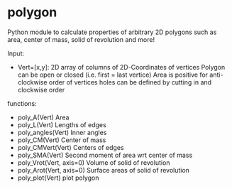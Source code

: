 # polygon
Python module to calculate properties of arbitrary 2D polygons such as area, center of mass, solid of revolution and more!

Input:
- Vert=[x,y]: 2D array of columns of 2D-Coordinates of vertices
    Polygon can be open or closed (i.e. first = last vertice)
    Area is positive for anti-clockwise order of vertices
    holes can be defined by cutting in and clockwise order

functions:
- poly_A(Vert)              Area
- poly_L(Vert)              Lengths of edges
- poly_angles(Vert)         Inner angles
- poly_CM(Vert)             Center of mass
- poly_CMVert(Vert)         Centers of edges
- poly_SMA(Vert)            Second moment of area wrt center of mass
- poly_Vrot(Vert, axis=0)   Volume of solid of revolution
- poly_Arot(Vert, axis=0)   Surface areas of solid of revolution
- poly_plot(Vert)           plot polygon
